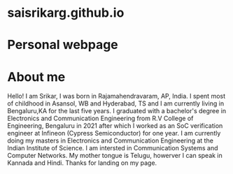 # saisrikarg.github.io
# Personal webpage
# About me
Hello! I am Srikar, I was born in Rajamahendravaram, AP, India. I spent most of childhood in Asansol, WB and Hyderabad, TS and I am currently living in Bengaluru,KA for the last five years. I graduated with a bachelor's degree in Electronics and Communication Engineering from R.V College of Engineering, Bengaluru in 2021 after which I worked as an SoC verification engineer at Infineon (Cypress Semiconductor) for one year. I am currently doing my masters in Electronics and Communication Engineering at the Indian Institute of Science. I am intersted in Communication Systems and Computer Networks. My mother tongue is Telugu, howerver I can speak in Kannada and Hindi. Thanks for landing on my page.
